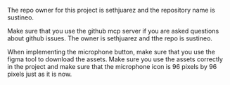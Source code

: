 The repo owner for this project is sethjuarez and the repository name is sustineo.

Make sure that you use the github mcp server if you are asked questions about github issues. The owner is sethjuarez and tthe repo is sustineo.

When implementing the microphone button, make sure that you use the figma tool to download the assets. Make sure you use the assets correctly in the project and make sure that the microphone icon is 96 pixels by 96 pixels just as it is now.
